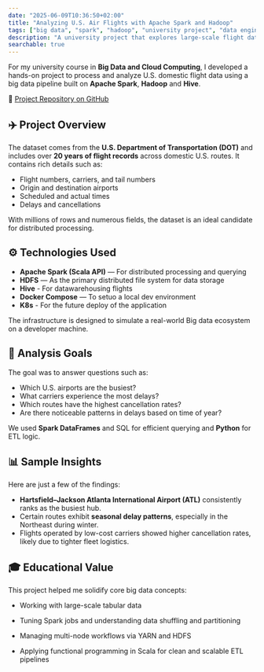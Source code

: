 ```yaml
---
date: "2025-06-09T10:36:50+02:00"
title: "Analyzing U.S. Air Flights with Apache Spark and Hadoop"
tags: ["big data", "spark", "hadoop", "university project", "data engineering"]
description: "A university project that explores large-scale flight data analysis using Apache Spark, Hadoop, and the U.S. DOT air travel dataset."
searchable: true
---
```


For my university course in **Big Data and Cloud Computing**, I developed a hands-on project to process and analyze U.S. domestic flight data using a big data pipeline built on **Apache Spark**, **Hadoop** and **Hive**.

📂 [Project Repository on GitHub](https://github.com/umbertocicciaa/air-flights-big-data-unical)

## ✈️ Project Overview

The dataset comes from the **U.S. Department of Transportation (DOT)** and includes over **20 years of flight records** across domestic U.S. routes. It contains rich details such as:

- Flight numbers, carriers, and tail numbers  
- Origin and destination airports  
- Scheduled and actual times  
- Delays and cancellations  

With millions of rows and numerous fields, the dataset is an ideal candidate for distributed processing.

## ⚙️ Technologies Used

- **Apache Spark (Scala API)** — For distributed processing and querying  
- **HDFS** — As the primary distributed file system for data storage  
- **Hive** - For datawarehousing flights
- **Docker Compose** — To setuo a local dev environment
- **K8s** - For the future deploy of the application

The infrastructure is designed to simulate a real-world Big data ecosystem on a developer machine.

## 🧠 Analysis Goals

The goal was to answer questions such as:

- Which U.S. airports are the busiest?
- What carriers experience the most delays?
- Which routes have the highest cancellation rates?
- Are there noticeable patterns in delays based on time of year?

We used **Spark DataFrames** and SQL for efficient querying and **Python** for ETL logic.

## 📊 Sample Insights

Here are just a few of the findings:

- **Hartsfield–Jackson Atlanta International Airport (ATL)** consistently ranks as the busiest hub.
- Certain routes exhibit **seasonal delay patterns**, especially in the Northeast during winter.
- Flights operated by low-cost carriers showed higher cancellation rates, likely due to tighter fleet logistics.

## 🎓 Educational Value

This project helped me solidify core big data concepts:

- Working with large-scale tabular data

- Tuning Spark jobs and understanding data shuffling and partitioning

- Managing multi-node workflows via YARN and HDFS

- Applying functional programming in Scala for clean and scalable ETL pipelines
